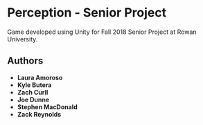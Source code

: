 # Perception - Senior Project 
Game developed using Unity for Fall 2018 Senior Project at Rowan University.
## Authors
* **Laura Amoroso**
* **Kyle Butera**
* **Zach Curll**
* **Joe Dunne**
* **Stephen MacDonald**
* **Zack Reynolds**



